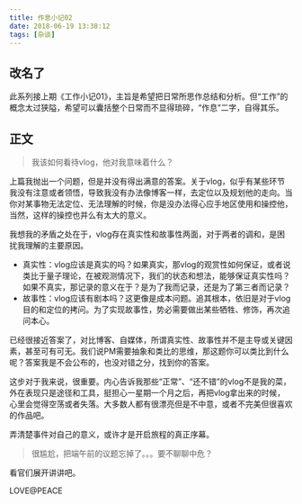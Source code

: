 ```yaml
---
title: 作息小记02
date: 2018-06-19 13:38:12
tags: [杂谈]
---
```


改名了
-----

此系列接上期《工作小记01》，主旨是希望把日常所思作总结和分析。但“工作”的概念太过狭隘，希望可以囊括整个日常而不显得琐碎，“作息”二字，自得其乐。




正文
-----

> 我该如何看待vlog，他对我意味着什么？

上篇我抛出一个问题，但是并没有得出满意的答案。关于vlog，似乎有某些环节我没有注意或者领悟，导致我没有办法像博客一样，去定位以及规划他的走向。当你对某事物无法定位、无法理解的时候，你是没办法得心应手地区使用和操控他， 当然，这样的操控也并么有太大的意义。

我想我的矛盾之处在于，vlog存在真实性和故事性两面，对于两者的调和，是困扰我理解的主要原因。

- 真实性：vlog应该是真实的吗？如果真实，那vlog的观赏性如何保证，或者说类比于量子理论，在被观测情况下，我们的状态和想法，能够保证真实性吗？如果不真实，那记录的意义在于？是为了我而记录，还是为了第三者而记录？
- 故事性：vlog应该有剧本吗？这更像是成本问题。追其根本，依旧是对于vlog目的和定位的拷问。为了实现故事性，势必需要做出某些牺牲、修饰，再次追问本心。

已经很接近答案了，对比博客、自媒体，所谓真实性、故事性并不是主导或关键因素，甚至可有可无。我们说PM需要抽象和类比的思维，那这题你可以类比到什么呢？答案我是不会公布的，也没对错之分，找到你的答案。

这步对于我来说，很重要。内心告诉我那些“正常”、“还不错”的vlog不是我的菜，外在表现只是途径和工具，挺担心一星期一个月之后，再把vlog拿出来的时候，心里会觉得空荡或者失落。大多数人都有很漂亮但是不中意，或者不完美但很喜欢的作品吧。

弄清楚事件对自己的意义，或许才是开启旅程的真正序幕。



> 很尴尬，把端午前的议题忘掉了。。。要不聊聊中危？

看官们展开讲讲吧。



LOVE@PEACE